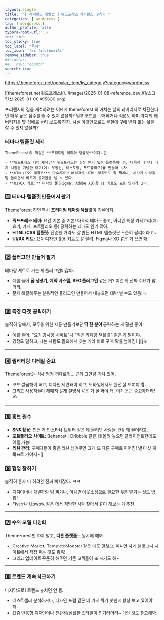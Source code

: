 ```yaml
---
layout: single
title:  "[ 레퍼런스 개발법 ] 워드프레스 레퍼런스 구하기 "
categories: [ wordpress ]
tag: [ wordpress ]
author_profile: false
typora-root-url: ../
toc: true
toc_sticky: true
toc_label: "목차"
toc_icon: "fas fa-utensils" 
remove_sidebar: true
##sidebar:
##   nav: "counts"
search: true
---
```


https://themeforest.net/popular_item/by_category?category=wordpress

![themeforest.net 워드프레스](/../images/2025-01-08-reference_dev_01/스크린샷 2025-01-08 095639.png)

프리랜서의 길을 개척하려는 이에게 themeforest 의 가치는 삶의 레버리지로 치환한다면 매우 높은 점수를 줄 수 있지 않을까? 일부 코드를 구매하거나 적용도 하며 가치의 레버리지를 몇 십배로 올려 보도록 하자. 사실 이것만으로도 물질에 구애 받지 않는 삶을 살 수 있지 않을까?

### 테마나 템플릿 제작

```
ThemeForest의 핵심은 **프리미엄 테마와 템플릿**이다. 🤩

- **워드프레스 테마 제작:** 워드프레스는 항상 인기 있는 플랫폼이니까, 다목적 테마나 니치 시장을 겨냥한 테마(예: 부동산, 레스토랑, 포트폴리오)를 만들어 보자
- **HTML/CSS 템플릿:** 단순하지만 매력적인 HTML 템플릿도 잘 팔리니, 시간과 노력을 덜 들이면서 빠르게 결과물을 낼 수 있다.
- **UI/UX 키트:** 디자인 툴(Figma, Adobe XD)용 UI 키트도 요즘 인기가 많다.
```

### 1️⃣ **테마나 템플릿 만들어서 팔기**

ThemeForest 하면 역시 **프리미엄 테마랑 템플릿**이 기본이지.

- **워드프레스 테마:** 요건 기본 중 기본! 다목적 테마도 좋고, 아니면 특정 카테고리(예: 요가, 카페, 포트폴리오 등) 공략하는 테마도 인기 많아.
- **HTML/CSS 템플릿:** 단순한 거라도 잘 만든 HTML 템플릿은 꾸준히 팔리더라고~
- **UI/UX 키트:** 요즘 디자인 툴용 키트도 잘 팔려. Figma나 XD 같은 거 쓰면 돼!

------

### 2️⃣ **플러그인 만들어 팔기**

테마랑 세트로 가는 게 플러그인이잖아.

- 예를 들어 **폼 생성기, 예약 시스템, SEO 플러그인** 같은 거? 이런 게 진짜 수요가 많더라.
- 문제 해결해주는 실용적인 플러그인 만들어서 내놓으면 대박 날 수도 있음! 💥

------

### 3️⃣ **특정 타겟 공략하기**

솔직히 말해서, 모두를 위한 제품 만들기보단 **딱 한 분야** 공략하는 게 훨씬 좋아.

- 예를 들어, "요가 강사용 사이트"나 "작은 카페용 템플릿" 같은 거 말이야.
- 경쟁도 덜하고, 사는 사람도 필요해서 찾는 거라 바로 구매 확률 높아짐! 🧘‍♀️☕

------

### 4️⃣ **퀄리티랑 디테일 중요**

ThemeForest는 심사 엄청 까다로워... 근데 그만큼 가치 있어.

- 코드 깔끔해야 하고, 디자인 세련돼야 하고, 모바일에서도 완전 잘 보여야 함.
- 그리고 사용자들이 헤매지 않게 설명서 같은 거 잘 써야 돼. 이거 은근 중요하더라! ✍️

------

### 5️⃣ **홍보 필수**

- **SNS 활용:** 만든 거 인스타나 트위터 같은 데 올리면 사람들 관심 꽤 끌더라고.
- **포트폴리오 사이트:** Behance나 Dribbble 같은 데 올려 놓으면 클라이언트한테도 어필 가능!
- **리뷰 관리:** 구매자들이 좋은 리뷰 남겨주면 그게 또 다른 구매로 이어짐! 별 다섯 개 목표로 가야지~ 🌟

### 6️⃣ **협업 잘하기**

솔직히 혼자 다 하려면 진짜 빡세잖아. ㅋㅋ

- 디자이너나 개발자랑 팀 짜거나, 아니면 아웃소싱으로 필요한 부분 맡기는 것도 방법!
- Fiverr나 Upwork 같은 데서 적당한 사람 찾아서 같이 해보는 거 추천.

------

### 7️⃣ **수익 모델 다양화**

ThemeForest만 하지 말고, **다른 플랫폼**도 동시에 해봐.

- Creative Market, TemplateMonster 같은 데도 괜찮고, 아니면 자기 블로그나 사이트에서 직접 파는 것도 좋음!
- 그리고 업데이트 꾸준히 해주면 기존 고객들이 또 사기도 해~

------

### 8️⃣ **트렌드 계속 체크하기**

마지막으로! 트렌드 놓치면 안 됨.

- 베스트셀러 분석하거나, 디자인 포럼 같은 데 가서 뭐가 핫한지 항상 보고 있어야 해.
- 요즘 반응형 디자인이나 친환경/심플한 스타일이 인기라더라~ 이런 것도 참고해봐.